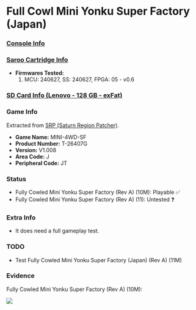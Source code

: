 # Full Cowl Mini Yonku Super Factory (Japan)

### [Console Info](../../../../../Info/Consoles/VA13/README.md)

### [Saroo Cartridge Info](../../../../../Info/Cartridges/RetroGameParadiseStore/1.32F/README.md)

- <b>Firmwares Tested:</b>
  1. MCU: 240627, SS: 240627, FPGA: 05 - v0.6

### [SD Card Info (Lenovo - 128 GB - exFat)](../../../../../Info/SdCards/Lenovo/128GB/exfat/README.md)

### Game Info

Extracted from [SRP (Saturn Region Patcher)](https://segaxtreme.net/resources/saturn-region-patcher.81/download).

- <b>Game Name:</b> MINI-4WD-SF
- <b>Product Number:</b> T-26407G
- <b>Version:</b> V1.008
- <b>Area Code:</b> J
- <b>Peripheral Code:</b> JT

### Status

- Fully Cowled Mini Yonku Super Factory (Rev A) (10M): Playable :white_check_mark:
- Fully Cowled Mini Yonku Super Factory (Rev A) (11): Untested :question:

### Extra Info

- It does need a full gameplay test.

### TODO

- Test Fully Cowled Mini Yonku Super Factory (Japan) (Rev A) (11M)

### Evidence

Fully Cowled Mini Yonku Super Factory (Rev A) (10M):

[![](https://img.youtube.com/vi/eopWzaZ0WaM/0.jpg)](https://www.youtube.com/watch?v=eopWzaZ0WaM)
